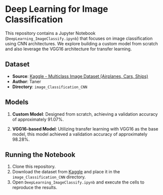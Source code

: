 # Deep Learning for Image Classification

This repository contains a Jupyter Notebook (`DeepLearning_ImageClassify.ipynb`) that focuses on image classification using CNN architectures. We explore building a custom model from scratch and also leverage the VGG16 architecture for transfer learning.

## Dataset

- **Source**: [Kaggle - Multiclass Image Dataset (Airplanes, Cars, Ships)](https://www.kaggle.com/datasets/abtabm/multiclassimagedatasetairplanecar)
- **Author**: Taner
- **Directory**: `image_Classification_CNN`

## Models

1. **Custom Model**: Designed from scratch, achieving a validation accuracy of approximately 91.07%.

2. **VGG16-based Model**: Utilizing transfer learning with VGG16 as the base model, this model achieved a validation accuracy of approximately 98.28%.

## Running the Notebook

1. Clone this repository.
2. Download the dataset from [Kaggle](https://www.kaggle.com/datasets/abtabm/multiclassimagedatasetairplanecar) and place it in the `image_Classification_CNN` directory.
3. Open `DeepLearning_ImageClassify.ipynb` and execute the cells to reproduce the results.
